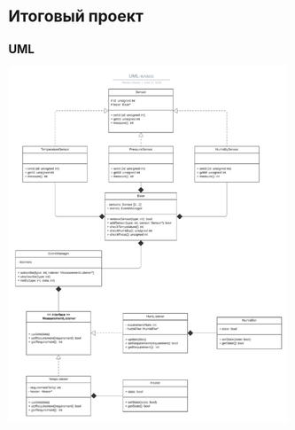 # Итоговый проект
## UML
![UML](https://github.com/ykropchik/finalProject/blob/master/UML-%D0%BA%D0%BB%D0%B0%D1%81%D1%81.png)
